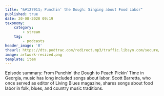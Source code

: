 ```yaml
---
title: "&#127911; Punchin’ the Dough: Singing about Food Labor"
published: true
date: 20-08-2020 09:19
taxonomy:
    category:
        - stream
    tag:
        - podcasts
header_image: '0'
theurl: https://dts.podtrac.com/redirect.mp3/traffic.libsyn.com/secure/sfagravy/FoodandLaborSongs.mp3?dest-id=228971
image: artwork-resized.png
template: item
--- 
```

Episode summary: From Punchin’ the Dough to Peach Pickin’ Time in Georgia, music has long included songs about labor. Scott Barretta, who once served as editor of Living Blues magazine, shares songs about food labor in folk, blues, and country music traditions.
